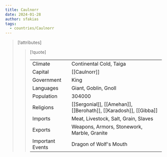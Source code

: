```yaml
---
title: Caulnorr
date: 2024-01-28
author: sfakias
tags:
  - countries/Caulnorr
---
```


> [!attributes]
> 
> > [!quote]
> >
> > | | |
> > | --- | --- |
> > | Climate | Continental Cold, Taiga |
> > | Capital | [[Caulnorr]] |
> > | Government | King |
> > | Languages | Giant, Goblin, Gnoll |
> > | Population | 304000 |
> > | Religions | [[Sergonial]], [[Amehan]], [[Berohath]], [[Karadosh]], [[Gibba]] |
> > | Imports | Meat, Livestock, Salt, Grain, Slaves |
> > | Exports | Weapons, Armors, Stonework, Marble, Granite |
> > | Important Events | Dragon of Wolf's Mouth |
